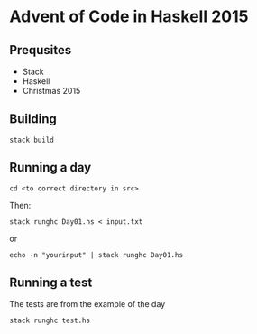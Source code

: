 # Advent of Code in Haskell 2015

## Prequsites

- Stack
- Haskell
- Christmas 2015

## Building

`stack build`

## Running a day

    cd <to correct directory in src>

Then:

    stack runghc Day01.hs < input.txt
or

    echo -n "yourinput" | stack runghc Day01.hs

## Running a test

The tests are from the example of the day

    stack runghc test.hs
